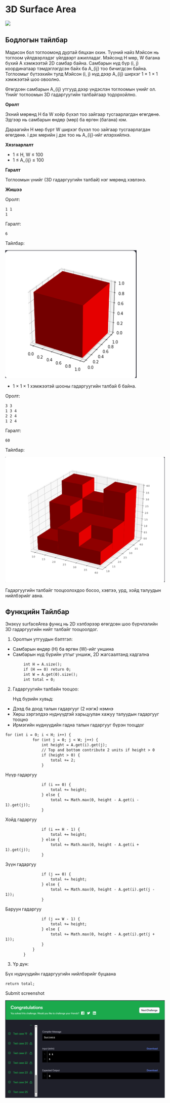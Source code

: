 # 3D Surface Area

[![]( https://img.shields.io/badge/Бодлогын_линк-blue)](https://www.hackerrank.com/challenges/3d-surface-area/problem?isFullScreen=false)

## Бодлогын тайлбар

Мадисон бол тоглоомонд дуртай бяцхан охин. Түүний найз Мэйсон нь тоглоом үйлдвэрлэдэг үйлдвэрт ажилладаг. Мэйсонд H мөр, W багана бүхий A хэмжээтэй 2D самбар байна. Самбарын нүд бүр (i, j) координатаар тэмдэглэгдсэн байх ба A_{ij} тоо бичигдсэн байна. Тоглоомыг бүтээхийн тулд Мэйсон (i, j) нүд дээр A_{ij} ширхэг 1 × 1 × 1 хэмжээтэй шоо овоолно.

Өгөгдсөн самбарын A_{ij} утгууд дээр үндэслэн тоглоомын үнийг ол. Үнийг тоглоомын 3D гадаргуугийн талбайгаар тодорхойлно.

**Оролт**

Эхний мөрөнд H ба W хоёр бүхэл тоо зайгаар тусгаарлагдан өгөгдөнө. Эдгээр нь самбарын өндөр (мөр) ба өргөн (багана) юм.

Дараагийн H мөр бүрт W ширхэг бүхэл тоо зайгаар тусгаарлагдан өгөгдөнө. i дэх мөрийн j дэх тоо нь A_{ij}-ийг илэрхийлнэ.

**Хязгаарлалт**

- 1 ≤ H, W ≤ 100
- 1 ≤ A_{ij} ≤ 100

**Гаралт**

Тоглоомын үнийг (3D гадаргуугийн талбай) нэг мөрөнд хэвлэнэ.

**Жишээ**

Оролт:

```
1 1
1
```

Гаралт:

```
6
```

Тайлбар:

![LeetCode Screenshot](/images/4.cube.png)

- 1 × 1 × 1 хэмжээтэй шооны гадаргуугийн талбай 6 байна.

Оролт:

```
3 3
1 3 4
2 2 4
1 2 4
```

Гаралт:

    60

Тайлбар:

![LeetCode Screenshot](/images/4.area.png)

Гадаргуугийн талбайг тооцоолохдоо босоо, хэвтээ, урд, хойд талуудын нийлбэрийг авна.

## Функцийн Тайлбар

Энэхүү surfaceArea функц нь 2D хэлбэрээр өгөгдсөн шоо бүрчлэлийн 3D гадаргуугийн нийт талбайг тооцоолдог.

1. Оролтын утгуудын бэлтгэл:

- Самбарын өндөр (H) ба өргөн (W)-ийг уншина
- Самбарын нүд бүрийн утгыг уншиж, 2D жагсаалтанд хадгална

```
        int H = A.size();
        if (H == 0) return 0;
        int W = A.get(0).size();
        int total = 0;
```

2. Гадаргуугийн талбайн тооцоо:

    Нүд бүрийн хувьд:

- Дээд ба доод талын гадаргууг (2 нэгж) нэмнэ
- Хөрш зэргэлдээ нүднүүдтэй харьцуулан хажуу талуудын гадаргууг тооцно
- Ирмэгийн нүднүүдийн гадна талын гадаргууг бүрэн тооцдог

```
for (int i = 0; i < H; i++) {
            for (int j = 0; j < W; j++) {
                int height = A.get(i).get(j);
                // Top and bottom contribute 2 units if height > 0
                if (height > 0) {
                    total += 2;
                }
```
Нүүр гадаргуу

```
                if (i == 0) {
                    total += height;
                } else {
                    total += Math.max(0, height - A.get(i - 1).get(j));
                }
```

Хойд гадаргуу 
```
                if (i == H - 1) {
                    total += height;
                } else {
                    total += Math.max(0, height - A.get(i + 1).get(j));
                }
```
Зүүн гадаргуу
```
                if (j == 0) {
                    total += height;
                } else {
                    total += Math.max(0, height - A.get(i).get(j - 1));
                }
```
Баруун гадаргуу
```
                if (j == W - 1) {
                    total += height;
                } else {
                    total += Math.max(0, height - A.get(i).get(j + 1));
                }
            }
        }
```

3. Үр дүн:

Бүх нүднүүдийн гадаргуугийн нийлбэрийг буцаана

```
return total;
```

Submit screenshot

![LeetCode Screenshot](/images/3dsurfaceArea.png)